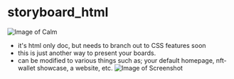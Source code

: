 # storyboard_html 
![Image of Calm](https://i.giphy.com/media/7W9znA8nbvIdt7FZxN/giphy.webp)
* it's html only doc, but needs to branch out to CSS features soon
* this is just another way to present your boards. 
* can be modified to various things such as; your default homepage, nft-wallet showcase, a website, etc.
![Image of Screenshot](screenshot.gif)

